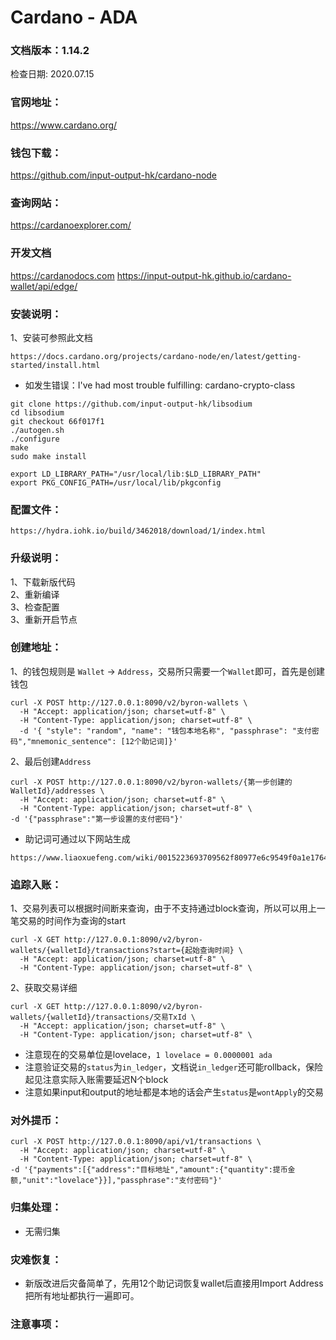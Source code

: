 # Cardano - ADA

### 文档版本：1.14.2
检查日期: 2020.07.15

### 官网地址：
https://www.cardano.org/

### 钱包下载：
https://github.com/input-output-hk/cardano-node

### 查询网站：
https://cardanoexplorer.com/

### 开发文档
https://cardanodocs.com
https://input-output-hk.github.io/cardano-wallet/api/edge/

### 安装说明：
1、安装可参照此文档
```
https://docs.cardano.org/projects/cardano-node/en/latest/getting-started/install.html
```
* 如发生错误：I've had most trouble fulfilling: cardano-crypto-class
```
git clone https://github.com/input-output-hk/libsodium
cd libsodium
git checkout 66f017f1
./autogen.sh
./configure
make
sudo make install

export LD_LIBRARY_PATH="/usr/local/lib:$LD_LIBRARY_PATH"
export PKG_CONFIG_PATH=/usr/local/lib/pkgconfig
```

### 配置文件：
```
https://hydra.iohk.io/build/3462018/download/1/index.html
```

### 升级说明：
1、下载新版代码  
2、重新编译  
3、检查配置  
3、重新开启节点

### 创建地址：
1、的钱包规则是 `Wallet` -> `Address`，交易所只需要一个`Wallet`即可，首先是创建钱包
```
curl -X POST http://127.0.0.1:8090/v2/byron-wallets \
  -H "Accept: application/json; charset=utf-8" \
  -H "Content-Type: application/json; charset=utf-8" \
  -d '{ "style": "random", "name": "钱包本地名称", "passphrase": "支付密码","mnemonic_sentence": [12个助记词]}'
```
2、最后创建`Address`
```
curl -X POST http://127.0.0.1:8090/v2/byron-wallets/{第一步创建的WalletId}/addresses \
  -H "Accept: application/json; charset=utf-8" \
  -H "Content-Type: application/json; charset=utf-8" \
-d '{"passphrase":"第一步设置的支付密码"}'
```
* 助记词可通过以下网站生成
```
https://www.liaoxuefeng.com/wiki/0015223693709562f80977e6c9549f0a1e17640a61433d6000/0015223800842062cc09cdd70dc45b8992c3b399386673a000
```

### 追踪入账：
1、交易列表可以根据时间断来查询，由于不支持通过block查询，所以可以用上一笔交易的时间作为查询的start
```
curl -X GET http://127.0.0.1:8090/v2/byron-wallets/{walletId}/transactions?start={起始查询时间} \
  -H "Accept: application/json; charset=utf-8" \
  -H "Content-Type: application/json; charset=utf-8" \
```  
2、获取交易详细
```
curl -X GET http://127.0.0.1:8090/v2/byron-wallets/{walletId}/transactions/交易TxId \
  -H "Accept: application/json; charset=utf-8" \
  -H "Content-Type: application/json; charset=utf-8" \
```
* 注意现在的交易单位是lovelace，`1 lovelace = 0.0000001 ada`
* 注意验证交易的`status`为`in_ledger`，文档说`in_ledger`还可能rollback，保险起见注意实际入账需要延迟N个block
* 注意如果input和output的地址都是本地的话会产生`status`是`wontApply`的交易

### 对外提币：
```
curl -X POST http://127.0.0.1:8090/api/v1/transactions \
  -H "Accept: application/json; charset=utf-8" \
  -H "Content-Type: application/json; charset=utf-8" \
-d '{"payments":[{"address":"目标地址","amount":{"quantity":提币金额,"unit":"lovelace"}}],"passphrase":"支付密码"}'
```

### 归集处理：
* 无需归集

### 灾难恢复：
* 新版改进后灾备简单了，先用12个助记词恢复wallet后直接用Import Address把所有地址都执行一遍即可。  

### 注意事项：
